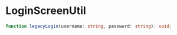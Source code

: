 # LoginScreenUtil

```typescript
function legacyLogin(username: string, password: string): void;
```

